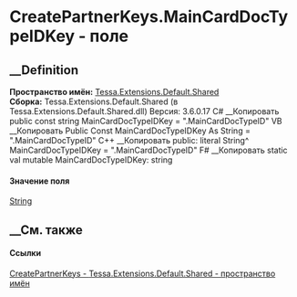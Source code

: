 # CreatePartnerKeys.MainCardDocTypeIDKey - поле
##  __Definition
 **Пространство имён:**
[Tessa.Extensions.Default.Shared](N_Tessa_Extensions_Default_Shared.htm)  
 **Сборка:** Tessa.Extensions.Default.Shared (в
Tessa.Extensions.Default.Shared.dll) Версия: 3.6.0.17
C# __Копировать
     public const string MainCardDocTypeIDKey = ".MainCardDocTypeID"
VB __Копировать
     Public Const MainCardDocTypeIDKey As String = ".MainCardDocTypeID"
C++ __Копировать
     public:
    literal String^ MainCardDocTypeIDKey = ".MainCardDocTypeID"
F# __Копировать
     static val mutable MainCardDocTypeIDKey: string
#### Значение поля
[String](https://learn.microsoft.com/dotnet/api/system.string)
##  __См. также
#### Ссылки
[CreatePartnerKeys -
](T_Tessa_Extensions_Default_Shared_CreatePartnerKeys.htm)
[Tessa.Extensions.Default.Shared - пространство
имён](N_Tessa_Extensions_Default_Shared.htm)

